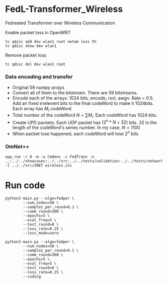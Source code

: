 # FedL-Transformer_Wireless
Fedreated Transformer over Wireless Communication

Enable packet loss in OpenWRT
```shell
tc qdisc add dev wlan1 root netem loss 5%
tc qdisc show dev wlan1
```

Remove packet loss
```shell
tc qdisc del dev wlan1 root
```

### Data encoding and transfer
* Original 59 numpy arrays
* Convert all of them to the bitstream. There are 59 bitstreams.
* Encode each of the arrays: 1024 bits, encode, rsvl, awgn. Rate = 0.5. Add an fixed irrelevent  bits to the final codeWord to make it 1024bits. Each array has $M_i$ codeWord
* Total number of the codeWord $N=\sum M_i$. Each codeWord has 1024 bits.
* Create UPD packets. Each UDP packet has $(2^n * N + 32)$ bits. $32$ is the length of the codeWord's series number. In my case, $N=1100$
* When packet lose happened, each codeWord will lose $2^n$ bits

### OmNet++
```shell
opp_run -r 0 -m -u Cmdenv -c FedTrans -n ..:../../showcases:../../src:../../tests/validation:../../tests/networks:../../tutorials -l ../../src/INET wireless.ini
```

# Run code
```shell
python3 main.py --algo=fedper \
        --num_nodes=50 \
        --samples_per_round=0.1 \
        --comm_round=300 \
        --epochs=5 \
        --eval_freq=5 \
        --test_round=0 \
        --loss_rate=0.25 \
        --loss_mode=zero

python3 main.py --algo=fedper \
        --num_nodes=50 \
        --samples_per_round=0.1 \
        --comm_round=300 \
        --epochs=5 \
        --eval_freq=5 \
        --test_round=0 \
        --loss_rate=0.25 \
        --coding
```